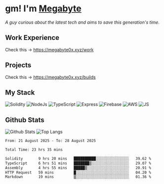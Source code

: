 # gm! I'm [Megabyte](https://megabyte0x.xyz/)

*A guy curious about the latest tech and aims to save this generation's time.*

## Work Experience

Check this -> https://megabyte0x.xyz/work

## Projects

Check this -> https://megabyte0x.xyz/builds

## My Stack

![Solidity](https://img.shields.io/badge/solidity-grey?style=for-the-badge&logo=solidity&logoColor=Green)
![NodeJs](https://img.shields.io/badge/NODE_JS-grey?style=for-the-badge&logo=nodedotjs&logoColor=Green)
![TypeScript](https://img.shields.io/badge/TS-grey?style=for-the-badge&logo=typescript&logoColor=Green)
![Express](https://img.shields.io/badge/EXPRESS-grey?style=for-the-badge&logo=EXPRESS&logoColor=Green)
![Firebase](https://img.shields.io/badge/EXPRESS-grey?style=for-the-badge&logo=EXPRESS&logoColor=Green)
![AWS](https://img.shields.io/badge/AWS-grey?style=for-the-badge&logo=amazonaws&logoColor=Yellow)
![JS](https://img.shields.io/badge/JS-grey?style=for-the-badge&logo=javascript&logoColor=Green)

## Github Stats

![Github Stats](https://github-readme-stats.vercel.app/api?username=megabyte0x&show_icons=true&theme=dark&hide_border=true&bg_color=0D1117) ![Top Langs](https://github-readme-stats.vercel.app/api/top-langs/?username=megabyte0x&layout=compact&theme=dark)

<!--START_SECTION:waka-->

```txt
From: 21 August 2025 - To: 28 August 2025

Total Time: 23 hrs 35 mins

Solidity       9 hrs 20 mins   ██████████░░░░░░░░░░░░░░░   39.62 %
TypeScript     6 hrs 51 mins   ███████▒░░░░░░░░░░░░░░░░░   29.07 %
Assembly       4 hrs 55 mins   █████▒░░░░░░░░░░░░░░░░░░░   20.91 %
HTTP Request   59 mins         █░░░░░░░░░░░░░░░░░░░░░░░░   04.20 %
Markdown       19 mins         ▒░░░░░░░░░░░░░░░░░░░░░░░░   01.36 %
```

<!--END_SECTION:waka-->



